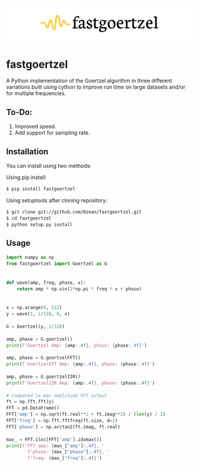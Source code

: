<picture>
    <source media="(prefers-color-scheme: dark)" srcset="https://raw.githubusercontent.com/0zean/fastgoertzel/master/docs/_static/.light logo.png">
    <source media="(prefers-color-scheme: light)" srcset="https://raw.githubusercontent.com/0zean/fastgoertzel/master/docs/_static/dark logo.png">
    <img alt="Shows a black logo in light color mode and a white one in dark color mode." src="https://raw.githubusercontent.com/0zean/fastgoertzel/master/docs/_static/dark logo.png">
</picture

<!-- start here -->

fastgoertzel
============

A Python implementation of the Goertzel algorithm in three different variations built using cython to improve run time on large datasets and/or for multiple frequencies.


## To-Do:

1. Improved speed.
2. Add support for sampling rate.

## Installation

You can install using two methods:

Using pip install:
```bash
$ pip install fastgoertzel
```

Using setuptools after cloning repository:
```bash
$ git clone git://github.com/0zean/fastgoertzel.git
$ cd fastgoertzel
$ python setup.py install
```

## Usage
```python
import numpy as np
from fastgoertzel import Goertzel as G


def wave(amp, freq, phase, x):
    return amp * np.sin(2*np.pi * freq * x + phase)


x = np.arange(0, 512)
y = wave(1, 1/128, 0, x)

G = Goertzel(y, 1/128)

amp, phase = G.goertzel()
print(f'Goertzel Amp: {amp:.4f}, phase: {phase:.4f}')

amp, phase = G.goertzelFFT()
print(f'GoertzelFFT Amp: {amp:.4f}, phase: {phase:.4f}')

amp, phase = G.goertzelIIR()
print(f'GoertzelIIR Amp: {amp:.4f}, phase: {phase:.4f}')

# Compared to max amplitude FFT output 
ft = np.fft.fft(y)
FFT = pd.DataFrame()
FFT['amp'] = np.sqrt(ft.real**2 + ft.imag**2) / (len(y) / 2)
FFT['freq'] = np.fft.fftfreq(ft.size, d=1)
FFT['phase'] = np.arctan2(ft.imag, ft.real)

max_ = FFT.iloc[FFT['amp'].idxmax()]
print(f'FFT amp: {max_["amp"]:.4f}, '
        f'phase: {max_["phase"]:.4f}, '
        f'freq: {max_["freq"]:.4f}')
```
